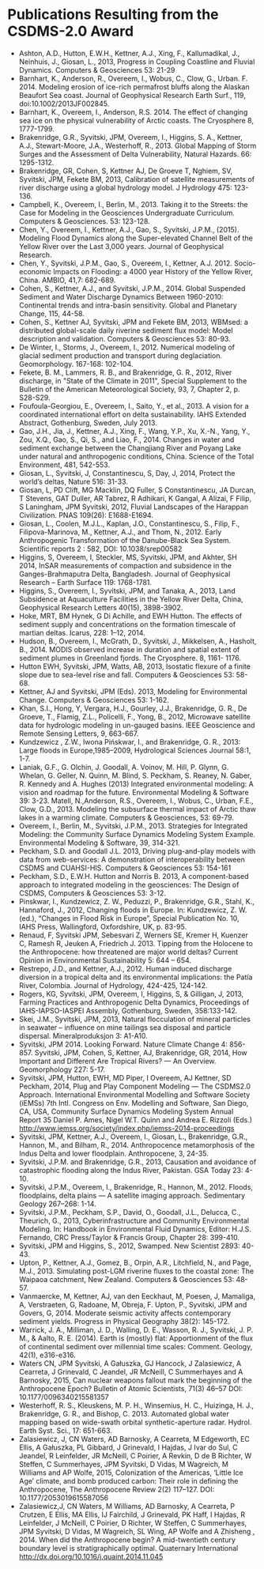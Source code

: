 # Publications Resulting from the CSDMS-2.0 Award

*  Ashton, A.D., Hutton, E.W.H., Kettner, A.J., Xing, F., Kallumadikal, J., Neinhuis, J., Giosan, L., 2013, Progress in Coupling Coastline and Fluvial Dynamics. Computers & Geosciences 53: 21-29
*  Barnhart, K., Anderson, R., Overeem, I., Wobus, C., Clow, G., Urban. F. 2014.  Modeling erosion of ice-rich permafrost bluffs along the Alaskan Beaufort Sea coast. Journal of Geophysical Research Earth Surf., 119, doi:10.1002/2013JF002845.
*  Barnhart, K., Overeem, I., Anderson, R.S. 2014. The effect of changing sea ice on the physical vulnerability of Arctic coasts. The Cryosphere 8, 1777-1799.
*  Brakenridge, G.R., Syvitski, JPM, Overeem, I., Higgins, S. A., Kettner, A.J., Stewart-Moore, J.A., Westerhoff, R., 2013. Global Mapping of Storm Surges and the Assessment of Delta Vulnerability, Natural Hazards. 66: 1295-1312.
*  Brakenridge, GR, Cohen, S, Kettner AJ, De Groeve T, Nghiem, SV, Syvitski, JPM, Fekete BM, 2013, Calibration of satellite measurements of river discharge using a global hydrology model. J Hydrology 475: 123-136.
*  Campbell, K., Overeem, I., Berlin, M., 2013. Taking it to the Streets: the Case for Modeling in the Geosciences Undergraduate Curriculum. Computers & Geosciences. 53: 123-128.
*  Chen, Y., Overeem, I., Kettner, A.J., Gao, S., Syvitski, J.P.M., (2015).  Modeling Flood Dynamics along the Super-elevated Channel Belt of the Yellow River over the Last 3,000 years.  Journal of Geophysical Research.
*  Chen, Y., Syvitski, J.P.M., Gao, S., Overeem, I., Kettner, A.J. 2012.  Socio-economic Impacts on Flooding: a 4000 year History of the Yellow River, China. AMBIO, 41,7: 682-689.
*  Cohen, S., Kettner, A.J., and Syvitski, J.P.M., 2014. Global Suspended Sediment and Water Discharge Dynamics Between 1960-2010: Continental trends and intra-basin sensitivity.  Global and Planetary Change, 115, 44-58.
*  Cohen, S., Kettner AJ, Syvitski, JPM and Fekete BM, 2013, WBMsed: a distributed global-scale daily riverine sediment flux model: Model description and validation. Computers & Geosciences 53: 80-93.
*  De Winter, I., Storms, J., Overeem, I., 2012. Numerical modeling of glacial sediment production and transport during deglaciation. Geomorphology. 167-168: 102-104.
*  Fekete, B. M., Lammers, R. B., and Brakenridge, G. R., 2012, River discharge, in "State of the Climate in 2011", Special Supplement to the Bulletin of the American Meteorological Society, 93, 7, Chapter 2, p. S28-S29.
*  Foufoula-Georgiou, E., Overeem, I., Saito, Y., et al., 2013. A vision for a coordinated international effort on delta sustainability. IAHS Extended Abstract, Gothenburg, Sweden, July 2013.
*  Gao, J.H., Jia, J., Kettner, A.J., Xing, F., Wang, Y.P., Xu, X.-N., Yang, Y., Zou, X.Q., Gao, S., Qi, S., and Liao, F., 2014. Changes in water and sediment exchange between the Changjiang River and Poyang Lake under natural and anthropogenic conditions, China. Science of the Total Environment, 481, 542-553.
*  Giosan, L., Syvitski, J, Constantinescu, S, Day, J, 2014, Protect the world’s deltas, Nature 516: 31-33.
*  Giosan, L, PD Clift, MG Macklin, DQ Fuller, S Constantinescu, JA Durcan, T Stevens, GAT Duller, AR Tabrez, R Adhikari, K Gangal, A Alizai, F Filip, S Laningham, JPM Syvitski, 2012, Fluvial Landscapes of the Harappan Civilization. PNAS 109(26): E1688-E1694.
*  Giosan, L., Coolen, M.J.L., Kaplan, J.O., Constantinescu, S., Filip, F., Filipova-Marinova, M., Kettner, A.J., and Thom, N., 2012. Early Anthropogenic Transformation of the Danube-Black Sea System.  Scientific reports 2 : 582, DOI: 10.1038/srep00582
*  Higgins, S, Overeem, I, Steckler, MS, Syvitski, JPM, and Akhter, SH 2014, InSAR measurements of compaction and subsidence in the Ganges-Brahmaputra Delta, Bangladesh. Journal of Geophysical Research – Earth Surface 119: 1768-1781.
*  Higgins, S., Overeem, I., Syvitski, JPM, and Tanaka, A., 2013, Land Subsidence at Aquaculture Facilities in the Yellow River Delta, China, Geophysical Research Letters 40(15), 3898-3902.
*  Hoke, MRT, BM Hynek, G Di Achille, and EWH Hutton. The effects of sediment supply and concentrations on the formation timescale of martian deltas. Icarus, 228: 1–12, 2014.
*  Hudson, B., Overeem, I., McGrath, D., Syvitski, J., Mikkelsen, A., Hasholt, B., 2014. MODIS observed increase in duration and spatial extent of sediment plumes in Greenland fjords.  The Cryosphere. 8, 1161- 1176.
*  Hutton EWH, Syvitski, JPM, Watts, AB, 2013, Isostatic flexure of a finite slope due to sea-level rise and fall.  Computers & Geosciences 53: 58-68.
*  Kettner, AJ and Syvitski, JPM (Eds). 2013, Modeling for Environmental Change.  Computers & Geosciences 53: 1-162.
*  Khan, S.I., Hong, Y, Vergara, H.J., Gourley, J.J., Brakenridge, G. R., De Groeve, T., Flamig, Z.L., Policelli, F., Yong, B., 2012, Microwave satellite data for hydrologic modeling in un-gauged basins.  IEEE Geoscience and Remote Sensing Letters, 9, 663-667.
*  Kundzewicz , Z.W., Iwona Pińskwar, I., and Brakenridge, G. R., 2013: Large floods in Europe,1985–2009, Hydrological Sciences Journal 58:1, 1-7.
*  Laniak, G.F., G. Olchin, J. Goodall, A. Voinov, M. Hill, P. Glynn, G. Whelan, G.  Geller, N. Quinn, M. Blind, S.  Peckham, S. Reaney, N. Gaber, R. Kennedy and A. Hughes (2013) Integrated environmental modeling: A vision and roadmap for the future. Environmental Modeling & Software 39: 3-23.  Matell, N.,Anderson, R.S., Overeem, I., Wobus, C., Urban, F.E., Clow, G.D., 2013. Modeling the subsurface thermal impact of Arctic thaw lakes in a warming climate. Computers & Geosciences, 53: 69-79.
*  Overeem, I., Berlin, M., Syvitski, J.P.M., 2013. Strategies for Integrated Modeling: the Community Surface Dynamics Modeling System Example. Environmental Modeling & Software, 39, 314-321.
*  Peckham, S.D. and Goodall J.L. 2013, Driving plug-and-play models with data from web-services: A demonstration of interoperability between CSDMS and CUAHSI-HIS. Computers & Geosciences 53: 154-161
*  Peckham, S.D., E.W.H. Hutton and Norris B. 2013, A component-based approach to integrated modeling in the geosciences: The Design of CSDMS, Computers & Geosciences 53: 3-12.
*  Pinskwar, I., Kundzewicz, Z. W., Peduzzi, P., Brakenridge, G.R., Stahl, K., Hannaford, J., 2012, Changing floods in Europe. In: Kundzewicz, Z. W. (ed.), “Changes in Flood Risk in Europe”, Special Publication No. 10, IAHS Press, Wallingford, Oxfordshire, UK, p. 83-95.
*  Renaud, F, Syvitski JPM, Sebesvari Z, Werners SE, Kremer H, Kuenzer C, Ramesh R, Jeuken A, Friedrich J.  2013. Tipping from the Holocene to the Anthropocene: how threatened are major world deltas? Current Opinion in Environmental Sustainability 5: 644 – 654.
*  Restrepo, J.D., and Kettner, A.J., 2012. Human induced discharge diversion in a tropical delta and its environmental implications: the Patía River, Colombia. Journal of Hydrology, 424-425, 124-142.
*  Rogers, KG, Syvitski, JPM, Overeem, I, Higgins, S, & Gilligan, J, 2013, Farming Practices and Anthropogenic Delta Dynamics, Proceedings of IAHS-IAPSO-IASPEI Assembly, Gothenburg, Sweden, 358:133-142.
*  Skei, J.M., Syvitski, JPM, 2013, Natural flocculation of mineral particles in seawater – influence on mine tailings sea disposal and particle dispersal. Mineralproduksjon 3: A1-A10.
*  Syvitski, JPM 2014. Looking Forward. Nature Climate Change 4: 856-857.  Syvitski, JPM, Cohen, S, Kettner, AJ, Brakenridge, GR, 2014, How Important and Different Are Tropical Rivers? — An Overview. Geomorphology 227: 5-17.
*  Syvitski, JPM, Hutton, EWH, MD Piper, I Overeem, AJ Kettner, SD Peckham, 2014, Plug and Play Component Modeling — The CSDMS2.0 Approach. International Environmental Modelling and Software Society (iEMSs) 7th Intl. Congress on Env. Modelling and Software, San Diego, CA, USA, Community Surface Dynamics Modeling System Annual Report 35 Daniel P. Ames, Nigel W.T. Quinn and Andrea E. Rizzoli (Eds.) http://www.iemss.org/society/index.php/iemss-2014-proceedings
*  Syvitski, JPM, Kettner, A.J., Overeem, I., Giosan, L., Brakenridge, G.R., Hannon, M., and Bilham, R., 2014. Anthropocence metamorphosis of the Indus Delta and lower floodplain.  Anthropocene, 3, 24-35.
*  Syvitski, J.P.M. and Brakenridge, G.R., 2013, Causation and avoidance of catastrophic flooding along the Indus River, Pakistan. GSA Today 23: 4-10.
*  Syvitski, J.P.M., Overeem, I., Brakenridge, R., Hannon, M., 2012. Floods, floodplains, delta plains — A satellite imaging approach. Sedimentary Geology 267–268: 1-14.
*  Syvitski, J.P.M., Peckham, S.P., David, O., Goodall, J.L., Delucca, C., Theurich, G., 2013, Cyberinfrastructure and Community Environmental Modeling. In: Handbook in Environmental Fluid Dynamics, Editor: H.J.S. Fernando, CRC Press/Taylor & Francis Group, Chapter 28: 399-410.
*  Syvitski, JPM and Higgins, S., 2012, Swamped. New Scientist 2893: 40-43.
*  Upton, P., Kettner, A.J., Gomez, B., Orpin, A.R., Litchfield, N., and Page, M.J., 2013. Simulating post-LGM riverine fluxes to the coastal zone: The Waipaoa catchment, New Zealand. Computers & Geosciences 53: 48-57.
*  Vanmaercke, M, Kettner, AJ, van den Eeckhaut, M, Poesen, J, Mamaliga, A, Verstraeten, G, Radoane, M, Obreja, F. Upton, P., Syvitski, JPM and Govers, G, 2014. Moderate seismic activity affects contemporary sediment yields. Progress in Physical Geography 38(2): 145-172.
*  Warrick, J. A., Milliman, J. D., Walling, D. E., Wasson, R. J., Syvitski, J.  P. M., & Aalto, R. E. (2014). Earth is (mostly) flat: Apportionment of the flux of continental sediment over millennial time scales: Comment. Geology, 42(1), e316-e316.
*  Waters CN, JPM Syvitski, A Gałuszka, GJ Hancock, J Zalasiewicz, A Cearreta, J Grinevald, C Jeandel, JR McNeill, C Summerhayes and A Barnosky, 2015, Can nuclear weapons fallout mark the beginning of the Anthropocene Epoch? Bulletin of Atomic Scientists, 71(3) 46–57 DOI: 10.1177/0096340215581357
*  Westerhoff, R. S., Kleuskens, M. P. H., Winsemius, H. C., Huizinga, H. J., Brakenridge, G. R., and Bishop, C. 2013.  Automated global water mapping based on wide-swath orbital synthetic-aperture radar. Hydrol. Earth Syst. Sci., 17: 651-663.
*  Zalasiewicz, J, CN Waters, AD Barnosky, A Cearreta, M Edgeworth, EC Ellis, A Gałuszka, PL Gibbard, J Grinevald, I Hajdas, J Ivar do Sul, C Jeandel, R Leinfelder, JR McNeill, C Poirier, A Revkin, D de B Richter, W Steffen, C Summerhayes, JPM Syvitski, D Vidas, M Wagreich, M Williams and AP Wolfe, 2015, Colonization of the Americas, ‘Little Ice Age’ climate, and bomb produced carbon: Their role in defining the Anthropocene, The Anthropocene Review 2(2) 117–127. DOI: 10.1177/2053019615587056
*  Zalasiewicz,J, CN Waters, M Williams, AD Barnosky, A Cearreta, P Crutzen, E Ellis, MA Ellis, IJ Fairchild, J Grinevald, PK Haff, I Hajdas, R Leinfelder, J McNeill, C Poirier, D Richter, W Steffen, C Summerhayes, JPM Syvitski, D Vidas, M Wagreich, SL Wing, AP Wolfe and A Zhisheng , 2014. When did the Anthropocene begin? A mid-twentieth century boundary level is stratigraphically optimal.  Quaternary International http://dx.doi.org/10.1016/j.quaint.2014.11.045
